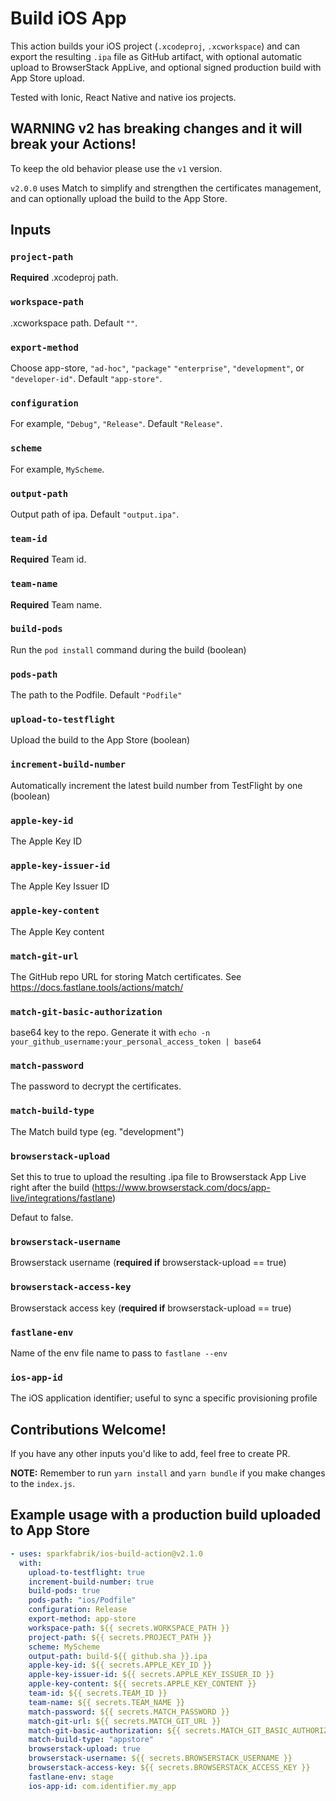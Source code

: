 # Build iOS App

This action builds your iOS project (`.xcodeproj`, `.xcworkspace`) and can export the resulting `.ipa` file as GitHub artifact, with optional automatic upload to BrowserStack AppLive, and optional signed production build with App Store upload.

Tested with Ionic, React Native and native ios projects.

## WARNING v2 has breaking changes and it will break your Actions!

To keep the old behavior please use the `v1` version.

`v2.0.0` uses Match to simplify and strengthen the certificates management, and can optionally upload the build to the App Store.

## Inputs

### `project-path`

**Required** .xcodeproj path.

### `workspace-path`

.xcworkspace path. Default `""`.

### `export-method`

Choose app-store, `"ad-hoc"`, `"package"` `"enterprise"`, `"development"`, or `"developer-id"`. Default `"app-store"`.

### `configuration`

For example, `"Debug"`, `"Release"`. Default `"Release"`.

### `scheme`

For example, `MyScheme`.

### `output-path`

Output path of ipa. Default `"output.ipa"`.

### `team-id`

**Required** Team id.

### `team-name`

**Required** Team name.

### `build-pods`

Run the `pod install` command during the build (boolean)

### `pods-path`

The path to the Podfile. Default `"Podfile"`

### `upload-to-testflight`

Upload the build to the App Store (boolean)

### `increment-build-number`

Automatically increment the latest build number from TestFlight by one (boolean)

### `apple-key-id`

The Apple Key ID

### `apple-key-issuer-id`

The Apple Key Issuer ID

### `apple-key-content`

The Apple Key content

### `match-git-url`

The GitHub repo URL for storing Match certificates.
See https://docs.fastlane.tools/actions/match/

### `match-git-basic-authorization`

base64 key to the repo.
Generate it with `echo -n your_github_username:your_personal_access_token | base64`

### `match-password`

The password to decrypt the certificates.

### `match-build-type`

The Match build type (eg. "development")

### `browserstack-upload`

Set this to true to upload the resulting .ipa file to Browserstack App Live right after the build (https://www.browserstack.com/docs/app-live/integrations/fastlane)

Defaut to false.

### `browserstack-username`

Browserstack username (**required if** browserstack-upload == true)

### `browserstack-access-key`

Browserstack access key (**required if** browserstack-upload == true)

### `fastlane-env`

Name of the env file name to pass to `fastlane --env`

### `ios-app-id`

The iOS application identifier; useful to sync a specific provisioning profile

## Contributions Welcome!

If you have any other inputs you'd like to add, feel free to create PR.

**NOTE:** Remember to run `yarn install` and `yarn bundle` if you make changes to the `index.js`.

## Example usage with a production build uploaded to App Store

```yaml
- uses: sparkfabrik/ios-build-action@v2.1.0
  with:
    upload-to-testflight: true
    increment-build-number: true
    build-pods: true
    pods-path: "ios/Podfile"
    configuration: Release
    export-method: app-store
    workspace-path: ${{ secrets.WORKSPACE_PATH }}
    project-path: ${{ secrets.PROJECT_PATH }}
    scheme: MyScheme
    output-path: build-${{ github.sha }}.ipa
    apple-key-id: ${{ secrets.APPLE_KEY_ID }}
    apple-key-issuer-id: ${{ secrets.APPLE_KEY_ISSUER_ID }}
    apple-key-content: ${{ secrets.APPLE_KEY_CONTENT }}
    team-id: ${{ secrets.TEAM_ID }}
    team-name: ${{ secrets.TEAM_NAME }}
    match-password: ${{ secrets.MATCH_PASSWORD }}
    match-git-url: ${{ secrets.MATCH_GIT_URL }}
    match-git-basic-authorization: ${{ secrets.MATCH_GIT_BASIC_AUTHORIZATION }}
    match-build-type: "appstore"
    browserstack-upload: true
    browserstack-username: ${{ secrets.BROWSERSTACK_USERNAME }}
    browserstack-access-key: ${{ secrets.BROWSERSTACK_ACCESS_KEY }}
    fastlane-env: stage
    ios-app-id: com.identifier.my_app
```
